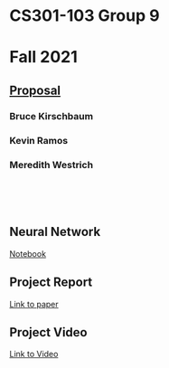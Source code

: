 # CS301-103 Group 9
# Fall 2021

## [Proposal](PROPOSAL.md)

### Bruce Kirschbaum
### Kevin Ramos
### Meredith Westrich

<br>
<br>
<br>

## Neural Network

[Notebook](convnet_for_geoguessr.ipynb)


## Project Report

[Link to paper](Report.pdf)

## Project Video
[Link to Video](https://www.youtube.com/embed/hpi7-01lhYE)
